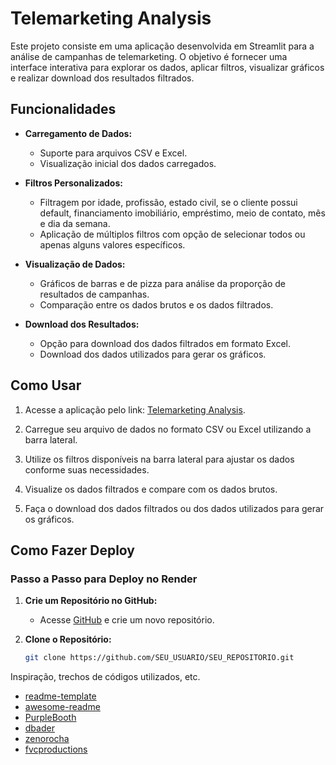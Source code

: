 # Telemarketing Analysis

Este projeto consiste em uma aplicação desenvolvida em Streamlit para a análise de campanhas de telemarketing. O objetivo é fornecer uma interface interativa para explorar os dados, aplicar filtros, visualizar gráficos e realizar download dos resultados filtrados.

## Funcionalidades

- **Carregamento de Dados:**
  - Suporte para arquivos CSV e Excel.
  - Visualização inicial dos dados carregados.

- **Filtros Personalizados:**
  - Filtragem por idade, profissão, estado civil, se o cliente possui default, financiamento imobiliário, empréstimo, meio de contato, mês e dia da semana.
  - Aplicação de múltiplos filtros com opção de selecionar todos ou apenas alguns valores específicos.

- **Visualização de Dados:**
  - Gráficos de barras e de pizza para análise da proporção de resultados de campanhas.
  - Comparação entre os dados brutos e os dados filtrados.

- **Download dos Resultados:**
  - Opção para download dos dados filtrados em formato Excel.
  - Download dos dados utilizados para gerar os gráficos.

## Como Usar

1. Acesse a aplicação pelo link: [Telemarketing Analysis](https://telemarketing-9pcf.onrender.com/).

2. Carregue seu arquivo de dados no formato CSV ou Excel utilizando a barra lateral.

3. Utilize os filtros disponíveis na barra lateral para ajustar os dados conforme suas necessidades.

4. Visualize os dados filtrados e compare com os dados brutos.

5. Faça o download dos dados filtrados ou dos dados utilizados para gerar os gráficos.

## Como Fazer Deploy

### Passo a Passo para Deploy no Render

1. **Crie um Repositório no GitHub:**
   - Acesse [GitHub](https://github.com/) e crie um novo repositório.

2. **Clone o Repositório:**
   ```bash
   git clone https://github.com/SEU_USUARIO/SEU_REPOSITORIO.git


Inspiração, trechos de códigos utilizados, etc.
* [readme-template](https://gist.github.com/DomPizzie/7a5ff55ffa9081f2de27c315f5018afc)
* [awesome-readme](https://github.com/matiassingers/awesome-readme)
* [PurpleBooth](https://gist.github.com/PurpleBooth/109311bb0361f32d87a2)
* [dbader](https://github.com/dbader/readme-template)
* [zenorocha](https://gist.github.com/zenorocha/4526327)
* [fvcproductions](https://gist.github.com/fvcproductions/1bfc2d4aecb01a834b46)
